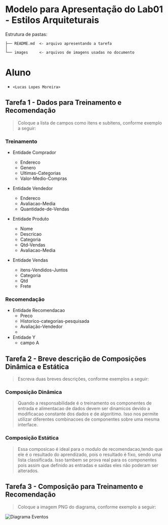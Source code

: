 # Modelo para Apresentação do Lab01 - Estilos Arquiteturais

Estrutura de pastas:

~~~
├── README.md  <- arquivo apresentando a tarefa
│
└── images     <- arquivos de imagens usadas no documento
~~~

# Aluno
* `<Lucas Lopes Moreira>`

## Tarefa 1 - Dados para Treinamento e Recomendação

> Coloque a lista de campos como itens e subitens, conforme exemplo a seguir:
>
### Treinamento
* Entidade Comprador
  * Endereco
  * Genero
  * Ultimas-Categorias
  * Valor-Medio-Compras
  
* Entidade Vendedor
  * Endereco
  * Avaliacao-Media
  * Quantidade-de-Vendas
  
* Entidade Produto
  * Nome
  * Descricao
  * Categoria
  * Qtd-Vendas
  * Avaliacao-Media

* Entidade Vendas
  * itens-Vendidos-Juntos
  * Categoria
  * Qtd
  * Frete

### Recomendação
* Entidade Recomendacao
  * Preco
  * Historico-categorias-pesquisada
  * Avaliação-Vendedor
  * 
* Entidade Y
  * campo A

## Tarefa 2 - Breve descrição de Composições Dinâmica e Estática

> Escreva duas breves descrições, conforme exemplos a seguir:
>
### Composição Dinâmica
> Quando a responsabilidade é o treinamento os componentes de entrada e alimentacao de dados devem ser dinamicos devido a modificacao constante dos dados
>e de algoritimo. Isso nos permite utilizar diferentes combinacoes de componentes sobre uma mesma interface.
### Composição Estática
> Essa composicao é ideal para o modulo de recomendacao,tendo que ele é o resultado do aprendizado, pois o resultado é fixo, sendo uma lista classificada. Isso tambem se prova real para os componentes pois assim que definido as entradas e saidas eles não poderam ser alterados.

## Tarefa 3 - Composição para Treinamento e Recomendação

> Coloque a imagem PNG do diagrama, conforme exemplo a seguir:
>
![Diagrama Eventos](images/recomendation-composition.png)
